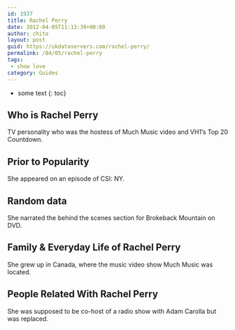 ```yaml
---
id: 1937
title: Rachel Perry
date: 2012-04-05T11:13:39+00:00
author: chito
layout: post
guid: https://ukdataservers.com/rachel-perry/
permalink: /04/05/rachel-perry
tags:
 - show love
category: Guides
---
```


* some text
{: toc}
          
          
## Who is  Rachel Perry
                  
                  
                  
TV personality who was the hostess of Much Music video and VH1&#8217;s Top 20 Countdown.
                  
                
                
                
## Prior to Popularity 
                  
                  
                  
She appeared on an episode of CSI: NY.
                  
                
                
                
## Random data 
                  
                  
                  
She narrated the behind the scenes section for Brokeback Mountain on DVD.
                  
                
                
                
## Family & Everyday Life of Rachel Perry
                  
                  
                  
She grew up in Canada, where the music video show Much Music was located.
                  
                
                
                
## People Related With  Rachel Perry
                  
                  
                  
She was supposed to be co-host of a radio show with Adam Carolla but was replaced.
                  
                
              
            
          
          
          
    
    
  
